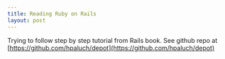 ```yaml
---
title: Reading Ruby on Rails
layout: post
---
```


Trying to follow step by step tutorial from Rails book. See github repo at
[https://github.com/hpaluch/depot](https://github.com/hpaluch/depot)

